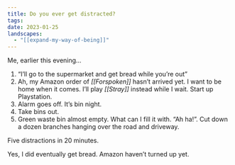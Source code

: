 ```yaml
---
title: Do you ever get distracted?
tags: 
date: 2023-01-25
landscapes:
  - "[[expand-my-way-of-being]]"
---
```

Me, earlier this evening…

1. “I’ll go to the supermarket and get bread while you’re out”
2. Ah, my Amazon order of _[[Forspoken]]_ hasn’t arrived yet. I want to be home when it comes. I’ll play *[[Stray]]* instead while I wait. Start up Playstation.
3. Alarm goes off. It’s bin night.
4. Take bins out.
5. Green waste bin almost empty. What can I fill it with. “Ah ha!”. Cut down a dozen branches hanging over the road and driveway.

Five distractions in 20 minutes.

Yes, I did eventually get bread. Amazon haven’t turned up yet.